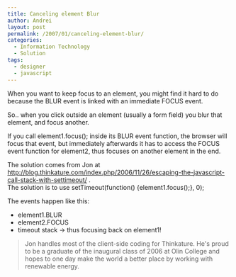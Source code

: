 ```yaml
---
title: Canceling element Blur
author: Andrei
layout: post
permalink: /2007/01/canceling-element-blur/
categories:
  - Information Technology
  - Solution
tags:
  - designer
  - javascript
---
```

When you want to keep focus to an element, you might find it hard to do because the BLUR event is linked with an immediate FOCUS event.

So.. when you click outside an element (usually a form field) you blur that element, and focus another.

If you call element1.focus(); inside its BLUR event function, the browser will focus that event, but immediately afterwards it has to access the FOCUS event function for element2, thus focuses on another element in the end.

The solution comes from Jon at http://blog.thinkature.com/index.php/2006/11/26/escaping-the-javascript-call-stack-with-settimeout/ .  
The solution is to use setTimeout(function() {element1.focus();}, 0);

The events happen like this:  
- element1.BLUR  
- element2.FOCUS  
- timeout stack -> thus focusing back on element1!

> Jon handles most of the client-side coding for Thinkature. He's proud to be a graduate of the inaugural class of 2006 at Olin College and hopes to one day make the world a better place by working with renewable energy.